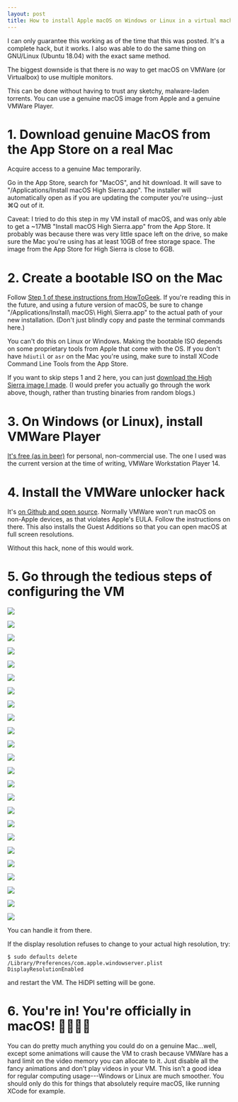```yaml
---
layout: post
title: How to install Apple macOS on Windows or Linux in a virtual machine
---
```


I can only guarantee this working as of the time that this was posted. It's a complete hack, but it works. I also was able to do the same thing on GNU/Linux (Ubuntu 18.04) with the exact same method.

The biggest downside is that there is *no* way to get macOS on VMWare (or Virtualbox) to use multiple monitors.

This can be done without having to trust any sketchy, malware-laden torrents. You can use a genuine macOS image from Apple and a genuine VMWare Player.

# 1. Download genuine MacOS from the App Store on a real Mac

Acquire access to a genuine Mac temporarily.

Go in the App Store, search for "MacOS", and hit download. It will save to "/Applications/Install macOS High Sierra.app". The installer will automatically open as if you are updating the computer you're using--just ⌘Q out of it.

Caveat: I tried to do this step in my VM install of macOS, and was only able to get a ~17MB "Install macOS High Sierra.app" from the App Store. It probably was because there was very little space left on the drive, so make sure the Mac you're using has at least 10GB of free storage space. The image from the App Store for High Sierra is close to 6GB.

# 2. Create a bootable ISO on the Mac

Follow [Step 1 of these instructions from HowToGeek](http://archive.is/Mqr8I). If you're reading this in the future, and using a future version of macOS, be sure to change "/Applications/Install\ macOS\ High\ Sierra.app" to the actual path of your new installation. (Don't just blindly copy and paste the terminal commands here.)

You can't do this on Linux or Windows. Making the bootable ISO depends on some proprietary tools from Apple that come with the OS. If you don't have `hdiutil` or `asr` on the Mac you're using, make sure to install XCode Command Line Tools from the App Store.

If you want to skip steps 1 and 2 here, you can just [download the High Sierra image I made](https://drive.google.com/open?id=1BFmaCqMN2ur9ZQumw3EXbsYPyky5h73l). (I would prefer you actually go through the work above, though, rather than trusting binaries from random blogs.)

# 3. On Windows (or Linux), install VMWare Player

[It's free (as in beer)](https://www.vmware.com/products/workstation-player.html) for personal, non-commercial use. The one I used was the current version at the time of writing, VMWare Workstation Player 14.

# 4. Install the VMWare unlocker hack

It's [on Github and open source](https://github.com/DrDonk/unlocker). Normally VMWare won't run macOS on non-Apple devices, as that violates Apple's EULA. Follow the instructions on there. This also installs the Guest Additions so that you can open macOS at full screen resolutions.

Without this hack, none of this would work.

# 5. Go through the tedious steps of configuring the VM

![](https://i.imgur.com/Z6YsUqh.jpg)

![](https://i.imgur.com/8Hd1uU5.jpg)

![](https://i.imgur.com/ogYT2oV.jpg)

![](https://i.imgur.com/ogYT2oV.jpg)

![](https://i.imgur.com/mT1jFMF.jpg)

![](https://i.imgur.com/as4YMpX.jpg)

![](https://i.imgur.com/kKXtMFt.jpg)

![](https://i.imgur.com/K0z8DOB.jpg)

![](https://i.imgur.com/qQZQ4JY.jpg)

![](https://i.imgur.com/5gevmp1.jpg)

![](https://i.imgur.com/GSKJxcl.jpg)

![](https://i.imgur.com/nhYbZHs.jpg)

![](https://i.imgur.com/GRoslDI.jpg)

![](https://i.imgur.com/A5J3U4D.jpg)

![](https://i.imgur.com/9ZgQLQd.jpg)

![](https://i.imgur.com/egVdBfS.jpg)

![](https://i.imgur.com/7eKbeuU.jpg)

![](https://i.imgur.com/Q4yjEQJ.jpg)

![](https://i.imgur.com/09o3q8Y.jpg)

![](https://i.imgur.com/xvROSla.jpg)

![](https://i.imgur.com/l4PikGT.jpg)

![](https://i.imgur.com/lFrrURe.jpg)

![](https://i.imgur.com/riDn1Ec.jpg)

![](https://i.imgur.com/9UbIgDh.jpg)

You can handle it from there.

If the display resolution refuses to change to your actual high resolution, try:

`$ sudo defaults delete /Library/Preferences/com.apple.windowserver.plist DisplayResolutionEnabled`

and restart the VM. The HiDPI setting will be gone.

# 6. You're in! You're officially in macOS! 🎉🎉🎉🙌

You can do pretty much anything you could do on a genuine Mac…well, except some animations will cause the VM to crash because VMWare has a hard limit on the video memory you can allocate to it. Just disable all the fancy animations and don't play videos in your VM. This isn't a good idea for regular computing usage---Windows or Linux are much smoother. You should only do this for things that absolutely require macOS, like running XCode for example.
